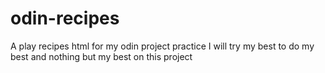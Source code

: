 # odin-recipes
A play recipes html for my odin project practice
 I will try my best to do my best and nothing but my best on this project